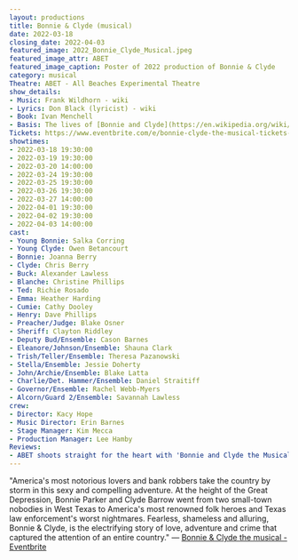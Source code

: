 ```yaml
---
layout: productions
title: Bonnie & Clyde (musical)
date: 2022-03-18
closing_date: 2022-04-03
featured_image: 2022_Bonnie_Clyde_Musical.jpeg
featured_image_attr: ABET
featured_image_caption: Poster of 2022 production of Bonnie & Clyde
category: musical
Theatre: ABET - All Beaches Experimental Theatre
show_details:
- Music: Frank Wildhorn - wiki
- Lyrics: Don Black (lyricist) - wiki
- Book: Ivan Menchell
- Basis: The lives of [Bonnie and Clyde](https://en.wikipedia.org/wiki/Bonnie_and_Clyde)
Tickets: https://www.eventbrite.com/e/bonnie-clyde-the-musical-tickets-168951437297
showtimes:
- 2022-03-18 19:30:00
- 2022-03-19 19:30:00
- 2022-03-20 14:00:00
- 2022-03-24 19:30:00
- 2022-03-25 19:30:00
- 2022-03-26 19:30:00
- 2022-03-27 14:00:00
- 2022-04-01 19:30:00
- 2022-04-02 19:30:00
- 2022-04-03 14:00:00
cast:
- Young Bonnie: Salka Corring
- Young Clyde: Owen Betancourt
- Bonnie: Joanna Berry
- Clyde: Chris Berry
- Buck: Alexander Lawless
- Blanche: Christine Phillips
- Ted: Richie Rosado
- Emma: Heather Harding
- Cumie: Cathy Dooley
- Henry: Dave Phillips
- Preacher/Judge: Blake Osner
- Sheriff: Clayton Riddley
- Deputy Bud/Ensemble: Cason Barnes
- Eleanore/Johnson/Ensemble: Shauna Clark
- Trish/Teller/Ensemble: Theresa Pazanowski
- Stella/Ensemble: Jessie Doherty
- John/Archie/Ensemble: Blake Latta
- Charlie/Det. Hammer/Ensemble: Daniel Straitiff
- Governor/Ensemble: Rachel Webb-Myers
- Alcorn/Guard 2/Ensemble: Savannah Lawless
crew:
- Director: Kacy Hope
- Music Director: Erin Barnes
- Stage Manager: Kim Mecca
- Production Manager: Lee Hamby
Reviews:
- ABET shoots straight for the heart with 'Bonnie and Clyde the Musical' | The Beaches Leader: /media/news/2022_Bonnie_Clyde_Musical_Beaches_Leader.jpeg
---
```

"America's most notorious lovers and bank robbers take the country by storm in this sexy and compelling adventure. At the height of the Great Depression, Bonnie Parker and Clyde Barrow went from two small-town nobodies in West Texas to America's most renowned folk heroes and Texas law enforcement's worst nightmares. Fearless, shameless and alluring, Bonnie & Clyde, is the electrifying story of love, adventure and crime that captured the attention of an entire country." — [Bonnie & Clyde the musical - Eventbrite](https://www.eventbrite.com/e/bonnie-clyde-the-musical-tickets-168951437297)
